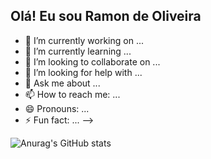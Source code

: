 ## Olá! Eu sou Ramon de Oliveira

- 🔭 I’m currently working on ...
- 🌱 I’m currently learning ...
- 👯 I’m looking to collaborate on ...
- 🤔 I’m looking for help with ...
- 💬 Ask me about ...
- 📫 How to reach me: ...
- 😄 Pronouns: ...
- ⚡ Fun fact: ...
-->

 ![Anurag's GitHub stats](https://github-readme-stats.vercel.app/api?username=anuraghazra&theme=dark&show_icons=true)
